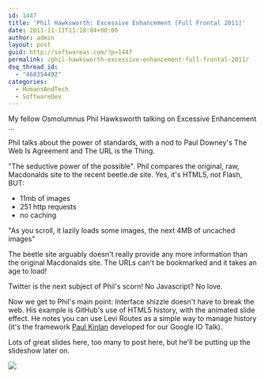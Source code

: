 ```yaml
---
id: 1447
title: 'Phil Hawksworth: Excessive Enhancement [Full Frontal 2011]'
date: 2011-11-11T11:18:04+00:00
author: admin
layout: post
guid: http://softwareas.com/?p=1447
permalink: /phil-hawksworth-excessive-enhancement-full-frontal-2011/
dsq_thread_id:
  - "468354492"
categories:
  - HumansAndTech
  - SoftwareDev
---
```

My fellow Osmolumnus Phil Hawksworth talking on Excessive Enhancement ...

Phil talks about the power of standards, with a nod to Paul Downey's The Web Is
Agreement and The URL is the Thing.

"The seductive power of the possible". Phil compares the original, raw,
Macdonalds site to the recent beetle.de site. Yes, it's HTML5, not Flash, BUT:

* 11mb of images
* 251 http requests
* no caching

"As you scroll, it lazily loads some images, the next 4MB of uncached images"

The beetle site arguably doesn't really provide any more information than the
original Macdonalds site. The URLs can't be bookmarked and it takes an age
to load!

Twitter is the next subject of Phil's scorn! No Javascript? No love.

Now we get to Phil's main point: Interface shizzle doesn't have to break the
web. His example is GitHub's use of HTML5 history, with the animated slide effect.
He notes you can use Levi Routes as a simple way to manage history (it's the
framework [Paul Kinlan](http://paul.kinlan.me) developed for our Google IO
Talk).

Lots of great slides here, too many to post here, but he'll be putting up the
slideshow later on.

![](https://lh6.googleusercontent.com/-l2ChGQRWwrM/Trz9Dg30WUI/AAAAAAAAApM/6xwhIIWeVys/s640/11%2B-%2B4)